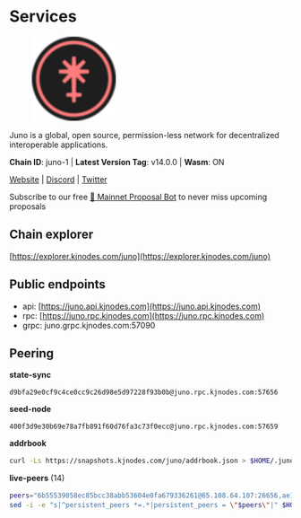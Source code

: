 # Services

<figure><img src="https://raw.githubusercontent.com/kj89/cosmos-images/main/logos/juno.png" width="150" alt=""><figcaption></figcaption></figure>

Juno is a global, open source, permission-less  network for decentralized interoperable applications.

**Chain ID**: juno-1 | **Latest Version Tag**: v14.0.0 | **Wasm**: ON

[Website](https://www.junonetwork.io) | [Discord](https://discord.gg/qJxgUSGHbb) | [Twitter](https://twitter.com/JunoNetwork)



Subscribe to our free [🤖 Mainnet Proposal Bot](https://t.me/kjnodes_proposal_bot) to never miss upcoming proposals


## Chain explorer
[https://explorer.kjnodes.com/juno](https://explorer.kjnodes.com/juno)

## Public endpoints

* api: [https://juno.api.kjnodes.com](https://juno.api.kjnodes.com)
* rpc: [https://juno.rpc.kjnodes.com](https://juno.rpc.kjnodes.com)
* grpc: juno.grpc.kjnodes.com:57090

## Peering

**state-sync**

```text
d9bfa29e0cf9c4ce0cc9c26d98e5d97228f93b0b@juno.rpc.kjnodes.com:57656
```

**seed-node**

```text
400f3d9e30b69e78a7fb891f60d76fa3c73f0ecc@juno.rpc.kjnodes.com:57659
```

**addrbook**
```bash
curl -Ls https://snapshots.kjnodes.com/juno/addrbook.json > $HOME/.juno/config/addrbook.json
```

**live-peers** (14)
```bash
peers="6b55539058ec85bcc38abb53604e0fa679336261@65.108.64.107:26656,ae1b388ee37b03d0eb292342341e969de695c427@65.108.235.34:2000,32e56362f47c425328bd29bfa913fe188de4c69e@51.38.53.101:26620,b9f18cfdcec405987335681eccb5ab3288225846@141.95.155.224:10056,ebc272824924ea1a27ea3183dd0b9ba713494f83@95.214.52.139:27136,82588f011491c6100d922d133f52fc23460b9231@95.217.91.232:26656,d83892be2e6efc38e255943ce86ae8229d2aee90@178.128.220.188:26656,2832bdb0a1bdddb2b17d1229a799290222c085d0@135.125.189.131:33095,60493cb0f123f7717bfcb4432539a0a37a02df97@65.108.64.5:26656,86bc38c6148fac78e8fa4ffa567b6ca444c4e7e2@88.198.47.84:26656,a6955453548eb1bcaf1edaabc171b6c3bef2ff37@95.216.4.104:6006,8f3cbef6dc58d31bb70655d3d3c40d66d4744033@137.184.32.93:26656,b2bc63857693bf901ea76865cd08fa319fee26b5@148.113.8.63:12656,d9bfa29e0cf9c4ce0cc9c26d98e5d97228f93b0b@65.109.88.38:57656"
sed -i -e "s|^persistent_peers *=.*|persistent_peers = \"$peers\"|" $HOME/.juno/config/config.toml
```
